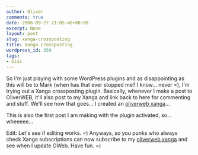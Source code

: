 ```yaml
---
author: Oliver
comments: true
date: 2006-09-27 21:05:46+00:00
excerpt: None
layout: post
slug: xanga-crossposting
title: Xanga Crossposting
wordpress_id: 359
tags:
- misc
---
```


So I'm just playing with some WordPress plugins and as disappointing as this will be to Mark (when has that ever stopped me? I know... never =), I'm trying out a Xanga crossposting plugin.  Basically, whenever I make a post to OliverWEB, it'll also post to my Xanga and link back to here for commenting and stuff.  We'll see how that goes... I created an <a href="http://www.xanga.com/oliverweb">oliverweb xanga</a>...

This is also the first post I am making with the plugin activated, so... wheeeee...

Edit: Let's see if editing works. =)  Anyways, so you punks who always check Xanga subscriptions can now subscribe to my <a href="http://www.xanga.com/oliverweb">oliverweb xanga</a> and see when I update OWeb.  Have fun. =)